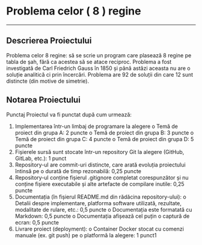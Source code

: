 # Problema celor \( 8 \) regine
---
## Descrierea Proiectului

Problema celor 8 regine: să se scrie un program care plasează 8 regine pe tabla de
șah, fără ca acestea să se atace reciproc. Problema a fost investigată de Carl
Friedrich Gauss în 1850 și până astăzi aceasta nu are o soluție analitică ci prin
încercări. Problema are 92 de soluții din care 12 sunt distincte (din motive de
simetrie).

## Notarea Proiectului

Punctaj
Proiectul va fi punctat după cum urmează:
1. Implementarea într-un limbaj de programare la alegere
o Temă de proiect din grupa A: 2 puncte
o Temă de proiect din grupa B: 3 puncte
o Temă de proiect din grupa C: 4 puncte
o Temă de proiect din grupa D: 5 puncte
2. Fișierele sursă sunt stocate într-un repository Git la alegere (GitHub, GitLab, etc.):
1 punct
3. Repository-ul are commit-uri distincte, care arată evoluția proiectului întinsă pe o
durată de timp rezonabilă: 0,25 puncte
4. Repository-ul conține fișierul .gitignore completat corespunzător și nu conține
fișiere executabile și alte artefacte de compilare inutile: 0,25 puncte
5. Documentația (în fișierul README.md din rădăcina repository-ului):
o Detalii despre implementare, platforma software utilizată, rezultate,
modalitate de rulare, etc.: 0,5 puncte
o Documentația este formatată cu Markdown: 0,5 puncte
o Documentația afișează cel puțin o captură de ecran: 0,5 puncte
6. Livrare proiect (deployment):
o Container Docker stocat cu comenzi manuale (ex. git push) pe o platformă
la alegere: 1 punct1